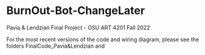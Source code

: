 # BurnOut-Bot-ChangeLater
Pavia &amp; Lendzian Final Project - OSU ART 4201 Fall 2022


For the most recent versions of the code and wiring diagram, please see the folders FinalCode_Pavia&Lendzian and 
